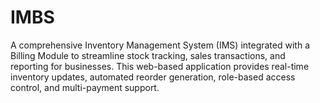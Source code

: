 # IMBS
A comprehensive Inventory Management System (IMS) integrated with a Billing Module to streamline stock tracking, sales transactions, and reporting for businesses. This web-based application provides real-time inventory updates, automated reorder generation, role-based access control, and multi-payment support.
